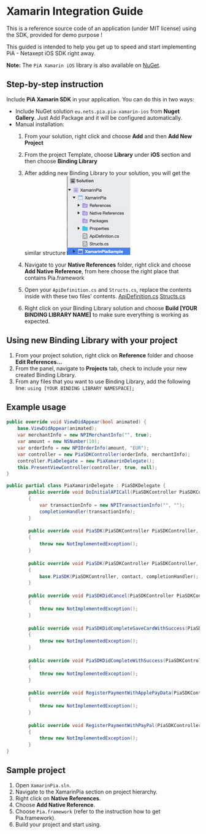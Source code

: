 # Xamarin Integration Guide
This is a reference source code of an application (under MIT license) using the SDK, provided for demo purpose !

This guided is intended to help you get up to speed and start implementing PiA - Netaxept iOS SDK right away.

**Note:** The `PiA Xamarin iOS` library is also available on [NuGet](https://www.nuget.org/).

## Step-by-step instruction
Include **PiA Xamarin SDK** in your application. You can do this in two ways:
+ Include NuGet solution `eu.nets.pia.pia-xamarin-ios` from **Nuget Gallery**. Just Add Package and it will be configured automatically. 
+ Manual installation: 
    1. From your solution, right click and choose **Add** and then **Add New Project**
    
    2. From the project Template, choose **Library** under **iOS** section and then choose **Binding Library**
    
    3. After adding new Binding Library to your solution, you will get the similar structure
    ![Binding Library Structure](./Resources/BindingStructure.png)
    
    4. Navigate to your **Native References** folder, right click and choose **Add Native Reference**, from here choose the right place that contains Pia.framework
    5. Open your `ApiDefinition.cs` and `Structs.cs`, replace the contents inside with these two files' contents. [ApiDefinition.cs](./Resources/ApiDefinition.cs) [Structs.cs](./Resources/Structs.cs)
    6. Right click on your Binding Library solution and choose **Build [YOUR BINDING LIBRARY NAME]** to make sure everything is working as expected.

## Using new Binding Library with your project
1. From your project solution, right click on **Reference** folder and choose **Edit References...**
2. From the panel, navigate to **Projects** tab, check to include your new created Binding Library.
3. From any files that you want to use Binding Library, add the following line: `using [YOUR BINDING LIBRARY NAMESPACE];`

## Example usage
```c#
public override void ViewDidAppear(bool animated) {
    base.ViewDidAppear(animated);
    var merchantInfo = new NPIMerchantInfo("", true);
    var amount = new NSNumber(10);
    var orderInfo = new NPIOrderInfo(amount, "EUR");
    var controller = new PiaSDKController(orderInfo, merchantInfo);
    controller.PiaDelegate = new PiaXamarinDelegate();
    this.PresentViewController(controller, true, null);
}
```

```c#
public partial class PiaXamarinDelegate : PiaSDKDelegate {
        public override void DoInitialAPICall(PiaSDKController PiaSDKController, bool storeCard, Action<NPITransactionInfo> completionHandler)
        {
            var transactionInfo = new NPITransactionInfo("", "");
            completionHandler(transactionInfo);
        }

        public override void PiaSDK(PiaSDKController PiaSDKController, NPIError error)
        {
            throw new NotImplementedException();
        }

        public override void PiaSDK(PiaSDKController PiaSDKController, PKContact contact, Action<bool, NSDecimalNumber> completionHandler)
        {
            base.PiaSDK(PiaSDKController, contact, completionHandler);
        }

        public override void PiaSDKDidCancel(PiaSDKController PiaSDKController)
        {
            throw new NotImplementedException();
        }

        public override void PiaSDKDidCompleteSaveCardWithSuccess(PiaSDKController PiaSDKController)
        {
            throw new NotImplementedException();
        }

        public override void PiaSDKDidCompleteWithSuccess(PiaSDKController PiaSDKController)
        {
            throw new NotImplementedException();
        }

        public override void RegisterPaymentWithApplePayData(PiaSDKController PiaSDKController, PKPaymentToken paymentData, PKContact newShippingContact, Action<NPITransactionInfo> completionHandler)
        {
            throw new NotImplementedException();
        }

        public override void RegisterPaymentWithPayPal(PiaSDKController PiaSDKController, Action<NPITransactionInfo> completionHandler)
        {
            throw new NotImplementedException();
        }
}
```

## Sample project
1. Open `XamarinPia.sln`.
2. Navigate to the XamarinPia section on project hierarchy.
3. Right click on **Native References**.
4. Choose **Add Native Reference**.
5. Choose `Pia.framework` (refer to the instruction how to get Pia.framework).
6. Build your project and start using.